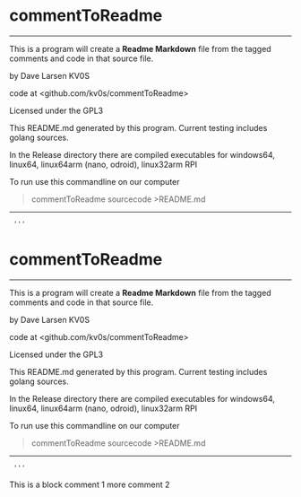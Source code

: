 # commentToReadme
---
This is a program will create a **Readme Markdown** file from the tagged comments and code in that source file.

by Dave Larsen KV0S

code at <github.com/kv0s/commentToReadme>

Licensed under the GPL3

This README.md generated by this program.  Current testing includes golang sources.

In the Release directory there are compiled executables for windows64, linux64, linux64arm (nano, odroid), linux32arm RPI

To run use this commandline on our computer

  > commentToReadme sourcecode >README.md


---


     '''

# commentToReadme
---
This is a program will create a **Readme Markdown** file from the tagged comments and code in that source file.

by Dave Larsen KV0S

code at <github.com/kv0s/commentToReadme>

Licensed under the GPL3

This README.md generated by this program.  Current testing includes golang sources.

In the Release directory there are compiled executables for windows64, linux64, linux64arm (nano, odroid), linux32arm RPI 

To run use this commandline on our computer

  > commentToReadme sourcecode >README.md


---

     '''

This is a block comment 1
more comment 2

